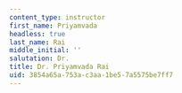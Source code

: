 ```yaml
---
content_type: instructor
first_name: Priyamvada
headless: true
last_name: Rai
middle_initial: ''
salutation: Dr.
title: Dr. Priyamvada Rai
uid: 3854a65a-753a-c3aa-1be5-7a5575be7ff7
---
```

